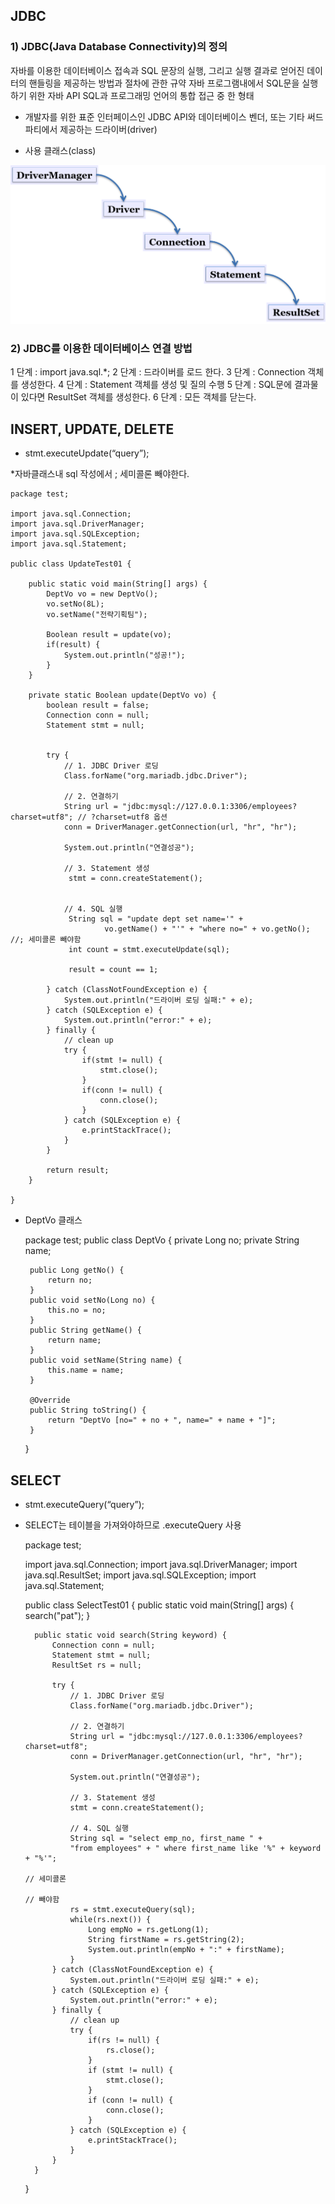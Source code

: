 ## JDBC

### 1) JDBC(Java Database Connectivity)의 정의
자바를 이용한 데이터베이스 접속과 SQL 문장의  실행, 
그리고  실행 결과로 얻어진 데이터의 핸들링을 제공하는 방법과 절차에 관한 규약
자바 프로그램내에서 SQL문을 실행하기 위한 자바 API
SQL과 프로그래밍 언어의 통합 접근 중 한 형태

- 개발자를 위한 표준 인터페이스인 JDBC API와 데이터베이스 벤더, 
또는 기타 써드파티에서 제공하는 드라이버(driver)

- 사용 클래스(class)


![1](img/img1.png)


### 2) JDBC를 이용한 데이터베이스 연결 방법
1 단계 : import java.sql.*;
2 단계 : 드라이버를 로드 한다.
3 단계 : Connection 객체를 생성한다.
4 단계 : Statement 객체를 생성 및 질의 수행
5 단계 : SQL문에 결과물이 있다면 ResultSet 객체를 생성한다.
6 단계 : 모든 객체를 닫는다.



## INSERT, UPDATE, DELETE
- stmt.executeUpdate(“query”); 

*자바클래스내 sql 작성에서 ; 세미콜론 빼야한다.


	package test;

	import java.sql.Connection;
	import java.sql.DriverManager;
	import java.sql.SQLException;
	import java.sql.Statement;

	public class UpdateTest01 {

		public static void main(String[] args) {
			DeptVo vo = new DeptVo();
			vo.setNo(8L);
			vo.setName("전략기획팀");

			Boolean result = update(vo);
			if(result) {
				System.out.println("성공!");
			}
		}

		private static Boolean update(DeptVo vo) {
			boolean result = false;
			Connection conn = null;
			Statement stmt = null;


			try {
				// 1. JDBC Driver 로딩
				Class.forName("org.mariadb.jdbc.Driver");

				// 2. 연결하기
				String url = "jdbc:mysql://127.0.0.1:3306/employees?charset=utf8"; // ?charset=utf8 옵션
				conn = DriverManager.getConnection(url, "hr", "hr");

				System.out.println("연결성공");

				// 3. Statement 생성
				 stmt = conn.createStatement();


				// 4. SQL 실행
				 String sql = "update dept set name='" + 
						 vo.getName() + "'" + "where no=" + vo.getNo(); //; 세미콜론 빼야함
				 int count = stmt.executeUpdate(sql);

				 result = count == 1;

			} catch (ClassNotFoundException e) {
				System.out.println("드라이버 로딩 실패:" + e);
			} catch (SQLException e) {
				System.out.println("error:" + e);
			} finally {
				// clean up
				try {
					if(stmt != null) {
						stmt.close();
					}
					if(conn != null) {
						conn.close();
					}
				} catch (SQLException e) {
					e.printStackTrace();
				}
			}

			return result;
		}

	}


-  DeptVo 클래스



	package test;
	public class DeptVo {
		private Long no;
		private String name;

		public Long getNo() {
			return no;
		}
		public void setNo(Long no) {
			this.no = no;
		}
		public String getName() {
			return name;
		}
		public void setName(String name) {
			this.name = name;
		}

		@Override
		public String toString() {
			return "DeptVo [no=" + no + ", name=" + name + "]";
		}

	}



## SELECT
- stmt.executeQuery(“query”);
- SELECT는 테이블을 가져와야하므로 .executeQuery 사용



	package test;
	
	import java.sql.Connection;
	import java.sql.DriverManager;
	import java.sql.ResultSet;
	import java.sql.SQLException;
	import java.sql.Statement;

	public class SelectTest01 {
		public static void main(String[] args) {
			search("pat");
		}

		public static void search(String keyword) {
			Connection conn = null;
			Statement stmt = null;
			ResultSet rs = null;

			try {
				// 1. JDBC Driver 로딩
				Class.forName("org.mariadb.jdbc.Driver");

				// 2. 연결하기
				String url = "jdbc:mysql://127.0.0.1:3306/employees?charset=utf8";
				conn = DriverManager.getConnection(url, "hr", "hr");

				System.out.println("연결성공");

				// 3. Statement 생성
				stmt = conn.createStatement();

				// 4. SQL 실행
				String sql = "select emp_no, first_name " + 
				"from employees" + " where first_name like '%" + keyword + "%'";
																																// 세미콜론
																																// 빼야함
				rs = stmt.executeQuery(sql);
				while(rs.next()) {
					Long empNo = rs.getLong(1);
					String firstName = rs.getString(2);
					System.out.println(empNo + ":" + firstName);
				}
			} catch (ClassNotFoundException e) {
				System.out.println("드라이버 로딩 실패:" + e);
			} catch (SQLException e) {
				System.out.println("error:" + e);
			} finally {
				// clean up
				try {
					if(rs != null) {
						rs.close();
					}
					if (stmt != null) {
						stmt.close();
					}
					if (conn != null) {
						conn.close();
					}
				} catch (SQLException e) {
					e.printStackTrace();
				}
			}
		}

	}




